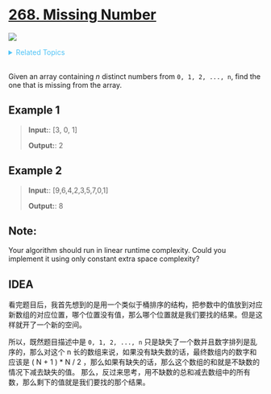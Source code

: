# [268. Missing Number](https://leetcode.com/problems/remove-duplicates-from-sorted-list/description/)

![](https://img.shields.io/badge/Difficulty-Easy-green.svg)

<details>
<summary style="color:#4FC3F7">Related Topics</summary>

* [`Linked List`](https://leetcode.com/tag/linked-list/)

</details>
<br />

Given an array containing _n_ distinct numbers from `0, 1, 2, ..., n`, find the one that is missing from the array.

## Example 1

> **Input:**: [3, 0, 1]
>
> **Output:**: 2


## Example 2

> **Input:**: [9,6,4,2,3,5,7,0,1]
>
> **Output:**: 8

## Note:

Your algorithm should run in linear runtime complexity. Could you implement it using only constant extra space complexity?


## IDEA

看完题目后，我首先想到的是用一个类似于桶排序的结构，把参数中的值放到对应新数组的对应位置，哪个位置没有值，那么哪个位置就是我们要找的结果。但是这样就开了一个新的空间。

所以，既然题目描述中是 `0, 1, 2, ..., n` 只是缺失了一个数并且数字排列是乱序的，那么对这个 n 长的数组来说，如果没有缺失数的话，最终数组内的数字和应该是 ( N + 1 ) * N / 2 ，那么如果有缺失的话，那么这个数组的和就是不缺数的情况下减去缺失的值。
那么，反过来思考，用不缺数的总和减去数组中的所有数，那么剩下的值就是我们要找的那个结果。